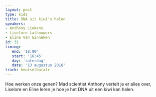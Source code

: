 ```yaml
---
layout: post
type: kids
title: DNA uit kiwi's halen
speakers:
- Anthony Liekens
- Liselore Lathouwers
- Eline Van Ginneken
id: 31
timing: 
   end: '18:00'
   start: '16:45'
   day: 'zaterdag'
   date: '13 augustus 2016'
track: knutselba(a)r
---
```

Hoe werken onze genen? Mad scientist Anthony vertelt je er alles over, Liselore en Eline leren je hoe je het DNA uit een kiwi kan halen.